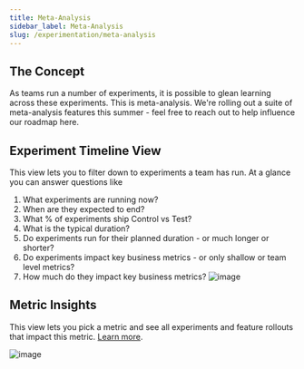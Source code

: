 ```yaml
---
title: Meta-Analysis
sidebar_label: Meta-Analysis
slug: /experimentation/meta-analysis
---
```


## The Concept
As teams run a number of experiments, it is possible to glean learning across these experiments. This is meta-analysis. We're rolling out a suite of meta-analysis features this summer - feel free to reach out to help influence our roadmap here. 

## Experiment Timeline View
This view lets you to filter down to experiments a team has run. At a glance you can answer questions like
1. What experiments are running now?
2. When are they expected to end?
3. What % of experiments ship Control vs Test?
4. What is the typical duration?
5. Do experiments run for their planned duration - or much longer or shorter?
6. Do experiments impact key business metrics - or only shallow or team level metrics?
7. How much do they impact key business metrics?
![image](https://github.com/statsig-io/docs/assets/31516123/215f42b0-f3a1-46cd-a396-c2a2f3fd6561)

## Metric Insights
This view lets you pick a metric and see all experiments and feature rollouts that impact this metric. [Learn more](https://docs.statsig.com/insights).

![image](https://github.com/statsig-io/docs/assets/31516123/6f7daa5e-adf3-4e3c-a9dd-53f7cb8e5498)
